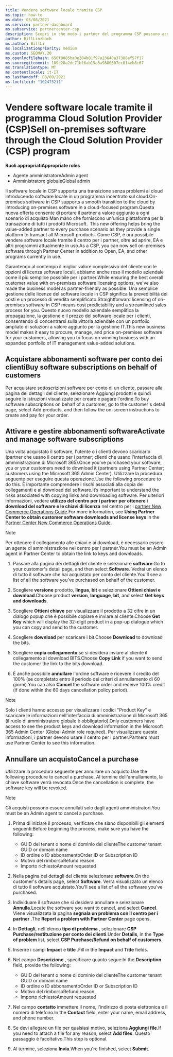 ```yaml
---
title: Vendere software locale tramite CSP
ms.topic: how-to
ms.date: 03/08/2021
ms.service: partner-dashboard
ms.subservice: partnercenter-csp
description: Scopri in che modo i partner del programma CSP possono acquistare, gestire, vendere e annullare le sottoscrizioni software locali per conto dei clienti nel centro per i partner.
author: BillLinzbach
ms.author: BillLi
ms.localizationpriority: medium
ms.custom: SEOMAY.20
ms.openlocfilehash: 650f8085ba0e204b01f97a23640a37388ef57f17
ms.sourcegitcommit: 109c20a2dc71bf6ab15a3a9880807ec014eb8c67
ms.translationtype: MT
ms.contentlocale: it-IT
ms.lasthandoff: 03/09/2021
ms.locfileid: "102475211"
---
```

# <a name="sell-on-premises-software-through-the-cloud-solution-provider-csp-program"></a><span data-ttu-id="b656c-103">Vendere software locale tramite il programma Cloud Solution Provider (CSP)</span><span class="sxs-lookup"><span data-stu-id="b656c-103">Sell on-premises software through the Cloud Solution Provider (CSP) program</span></span>

<span data-ttu-id="b656c-104">**Ruoli appropriati**</span><span class="sxs-lookup"><span data-stu-id="b656c-104">**Appropriate roles**</span></span>

- <span data-ttu-id="b656c-105">Agente amministratore</span><span class="sxs-lookup"><span data-stu-id="b656c-105">Admin agent</span></span>
- <span data-ttu-id="b656c-106">Amministratore globale</span><span class="sxs-lookup"><span data-stu-id="b656c-106">Global admin</span></span>

<span data-ttu-id="b656c-107">Il software locale in CSP supporta una transizione senza problemi al cloud introducendo software locale in un programma incentrato sul cloud.</span><span class="sxs-lookup"><span data-stu-id="b656c-107">On-premises software in CSP supports a smooth transition to the cloud by introducing on-premises software in a cloud-focused program.</span></span><span data-ttu-id="b656c-108">Questa nuova offerta consente di portare il partner a valore aggiunto a ogni scenario di acquisto Man mano che forniscono un'unica piattaforma per la transazione di tutti i prodotti Microsoft.</span><span class="sxs-lookup"><span data-stu-id="b656c-108">  This new offering helps bring the value-added partner to every purchase scenario as they provide a single platform to transact all Microsoft products.</span></span> <span data-ttu-id="b656c-109">Come CSP, è ora possibile vendere software locale tramite il centro per i partner, oltre ad aprire, EA e altri programmi attualmente in uso.</span><span class="sxs-lookup"><span data-stu-id="b656c-109">As a CSP, you can now sell on-premises software through Partner Center in addition to Open, EA, and other programs currently in use.</span></span>  
 
<span data-ttu-id="b656c-110">Garantendo al contempo il miglior valore complessivo del cliente con le opzioni di licenza software locali, abbiamo anche reso il modello aziendale come il più semplice possibile per i partner.</span><span class="sxs-lookup"><span data-stu-id="b656c-110">While ensuring the best overall customer value with on-premises software licensing options, we've also made the business model as partner-friendly as possible.</span></span> <span data-ttu-id="b656c-111">Una semplice gestione delle licenze del software locale in CSP significa la prevedibilità dei costi e un processo di vendita semplificato.</span><span class="sxs-lookup"><span data-stu-id="b656c-111">Straightforward licensing of on-premises software in CSP means cost predictability and a streamlined sales process for you.</span></span> <span data-ttu-id="b656c-112">Questo nuovo modello aziendale semplifica la propagazione, la gestione e il prezzo del software locale per i clienti, consentendo di concentrarsi sulla vittoria aziendale con un portfolio ampliato di soluzioni a valore aggiunto per la gestione IT.</span><span class="sxs-lookup"><span data-stu-id="b656c-112">This new business model makes it easy to procure, manage, and price on-premises software for your customers, allowing you to focus on winning business with an expanded portfolio of IT management value-added solutions.</span></span>

## <a name="buy-software-subscriptions-on-behalf-of-customers"></a><span data-ttu-id="b656c-113">Acquistare abbonamenti software per conto dei clienti</span><span class="sxs-lookup"><span data-stu-id="b656c-113">Buy software subscriptions on behalf of customers</span></span>

<span data-ttu-id="b656c-114">Per acquistare sottoscrizioni software per conto di un cliente, passare alla pagina dei dettagli del cliente, selezionare Aggiungi prodotti e quindi seguire le istruzioni visualizzate per creare e pagare l'ordine.</span><span class="sxs-lookup"><span data-stu-id="b656c-114">To buy software subscriptions on behalf of a customer, go to the customer's detail page, select Add products, and then follow the on-screen instructions to create and pay for your order.</span></span>

## <a name="activate-and-manage-software-subscriptions"></a><span data-ttu-id="b656c-115">Attivare e gestire abbonamenti software</span><span class="sxs-lookup"><span data-stu-id="b656c-115">Activate and manage software subscriptions</span></span>

<span data-ttu-id="b656c-116">Una volta acquistato il software, l'utente o i clienti devono scaricarlo (partner che usano il centro per i partner; clienti che usano l'interfaccia di amministrazione di Microsoft 365).</span><span class="sxs-lookup"><span data-stu-id="b656c-116">Once you've purchased your software, you or your customers need to download it (partners using Partner Center; customers using the Microsoft 365 Admin Center).</span></span> <span data-ttu-id="b656c-117">Utilizzare la procedura seguente per eseguire questa operazione.</span><span class="sxs-lookup"><span data-stu-id="b656c-117">Use the following procedure to do this.</span></span> <span data-ttu-id="b656c-118">È importante comprendere i rischi associati alla copia dei collegamenti e al download del software.</span><span class="sxs-lookup"><span data-stu-id="b656c-118">It’s important to understand the risks associated with copying links and downloading software.</span></span> <span data-ttu-id="b656c-119">Per ulteriori informazioni, vedere **utilizzo del centro per i partner per ottenere i download del software e le chiavi di licenza** nel centro per i [partner New Commerce Operations Guide](https://partner.microsoft.com/resources/detail/partner-center-new-commerce-operations-guide-pdf).</span><span class="sxs-lookup"><span data-stu-id="b656c-119">For more information, see **Using Partner Center to obtain customer software downloads and license keys** in the [Partner Center New Commerce Operations Guide](https://partner.microsoft.com/resources/detail/partner-center-new-commerce-operations-guide-pdf).</span></span>

>[!NOTE]
><span data-ttu-id="b656c-120">Per ottenere il collegamento alle chiavi e ai download, è necessario essere un agente di amministrazione nel centro per i partner.</span><span class="sxs-lookup"><span data-stu-id="b656c-120">You must be an Admin agent in Partner Center to obtain the link to keys and downloads.</span></span>

1. <span data-ttu-id="b656c-121">Passare alla pagina dei dettagli del cliente e selezionare **software**.</span><span class="sxs-lookup"><span data-stu-id="b656c-121">Go to your customer's detail page, and then select **Software**.</span></span> <span data-ttu-id="b656c-122">Vedrai un elenco di tutto il software che hai acquistato per conto del cliente.</span><span class="sxs-lookup"><span data-stu-id="b656c-122">You'll see a list of all the software you've purchased on behalf of the customer.</span></span>

2. <span data-ttu-id="b656c-123">Scegliere **versione** prodotto, **lingua**, **bit** e selezionare **Ottieni chiavi e download**.</span><span class="sxs-lookup"><span data-stu-id="b656c-123">Choose product **version**, **language**, **bit**, and select **Get keys and downloads**.</span></span> 

3. <span data-ttu-id="b656c-124">Scegliere **Ottieni chiave** per visualizzare il prodotto a 32 cifre in un dialogo popup che è possibile copiare e inviare al cliente.</span><span class="sxs-lookup"><span data-stu-id="b656c-124">Choose **Get Key** which will display the 32-digit product in a pop-up dialogue which you can copy and send to the customer.</span></span> 

4. <span data-ttu-id="b656c-125">Scegliere **download** per scaricare i bit.</span><span class="sxs-lookup"><span data-stu-id="b656c-125">Choose **Download** to download the bits.</span></span> 

5. <span data-ttu-id="b656c-126">Scegliere **copia collegamento** se si desidera inviare al cliente il collegamento al download BITS.</span><span class="sxs-lookup"><span data-stu-id="b656c-126">Choose **Copy Link** if you want to send the customer the link to the bits download.</span></span> 

6. <span data-ttu-id="b656c-127">È anche possibile **annullare** l'ordine software e ricevere il credito del 100% (se completato entro il periodo dei criteri di annullamento di 60 giorni).</span><span class="sxs-lookup"><span data-stu-id="b656c-127">You can also **Cancel** the software order and receive 100% credit (if done within the 60 days cancellation policy period).</span></span>

>[!NOTE]
><span data-ttu-id="b656c-128">Solo i clienti hanno accesso per visualizzare i codici "Product Key" e scaricare le informazioni nell'interfaccia di amministrazione di Microsoft 365 (il ruolo di amministratore globale è obbligatorio).</span><span class="sxs-lookup"><span data-stu-id="b656c-128">Only customers have access to see the product keys and download information in the Microsoft 365 Admin Center (Global Admin role required).</span></span> <span data-ttu-id="b656c-129">Per visualizzare queste informazioni, i partner devono usare il centro per i partner.</span><span class="sxs-lookup"><span data-stu-id="b656c-129">Partners must use Partner Center to see this information.</span></span>

## <a name="cancel-a-purchase"></a><span data-ttu-id="b656c-130">Annullare un acquisto</span><span class="sxs-lookup"><span data-stu-id="b656c-130">Cancel a purchase</span></span>

<span data-ttu-id="b656c-131">Utilizzare la procedura seguente per annullare un acquisto.</span><span class="sxs-lookup"><span data-stu-id="b656c-131">Use the following procedure to cancel a purchase.</span></span> <span data-ttu-id="b656c-132">Al termine dell'annullamento, la chiave software verrà revocata.</span><span class="sxs-lookup"><span data-stu-id="b656c-132">Once the cancellation is complete, the software key will be revoked.</span></span>

>[!NOTE]
><span data-ttu-id="b656c-133">Gli acquisti possono essere annullati solo dagli agenti amministratori.</span><span class="sxs-lookup"><span data-stu-id="b656c-133">You must be an Admin agent to cancel a purchase.</span></span> 

1.  <span data-ttu-id="b656c-134">Prima di iniziare il processo, verificare che siano disponibili gli elementi seguenti:</span><span class="sxs-lookup"><span data-stu-id="b656c-134">Before beginning the process, make sure you have the following:</span></span> 
    - <span data-ttu-id="b656c-135">GUID del tenant o nome di dominio del cliente</span><span class="sxs-lookup"><span data-stu-id="b656c-135">The customer tenant GUID or domain name</span></span>
    - <span data-ttu-id="b656c-136">ID ordine o ID abbonamento</span><span class="sxs-lookup"><span data-stu-id="b656c-136">Order ID or Subscription ID</span></span>
    - <span data-ttu-id="b656c-137">Motivo del rimborso</span><span class="sxs-lookup"><span data-stu-id="b656c-137">Refund reason</span></span>
    - <span data-ttu-id="b656c-138">Importo richiesto</span><span class="sxs-lookup"><span data-stu-id="b656c-138">Amount requested</span></span>

2.  <span data-ttu-id="b656c-139">Nella pagina dei dettagli del cliente selezionare **software**.</span><span class="sxs-lookup"><span data-stu-id="b656c-139">On the customer's details page, select **Software**.</span></span> <span data-ttu-id="b656c-140">Verrà visualizzato un elenco di tutto il software acquistato.</span><span class="sxs-lookup"><span data-stu-id="b656c-140">You'll see a list of all the software you've purchased.</span></span> 

3.  <span data-ttu-id="b656c-141">Individuare il software che si desidera annullare e selezionare **Annulla**.</span><span class="sxs-lookup"><span data-stu-id="b656c-141">Locate the software you want to cancel, and select **Cancel**.</span></span> <span data-ttu-id="b656c-142">Viene visualizzata la pagina **segnala un problema con il centro per i partner** .</span><span class="sxs-lookup"><span data-stu-id="b656c-142">The **Report a problem with Partner Center** page opens.</span></span> 

4.  <span data-ttu-id="b656c-143">In **Dettagli**, nell'elenco **tipo di problema** , selezionare **CSP Purchase/restituzione per conto dei clienti**.</span><span class="sxs-lookup"><span data-stu-id="b656c-143">Under **Details**, in the **Type of problem** list, select **CSP Purchase/Refund on behalf of customers**.</span></span>

5.  <span data-ttu-id="b656c-144">Inserire i campi **Impact** e **title** .</span><span class="sxs-lookup"><span data-stu-id="b656c-144">Fill in the **Impact** and **Title** fields.</span></span> 

6.  <span data-ttu-id="b656c-145">Nel campo **Descrizione** , specificare quanto segue:</span><span class="sxs-lookup"><span data-stu-id="b656c-145">In the **Description** field, provide the following:</span></span> 
    -   <span data-ttu-id="b656c-146">GUID del tenant o nome di dominio del cliente</span><span class="sxs-lookup"><span data-stu-id="b656c-146">The customer tenant GUID or domain name</span></span>
    -   <span data-ttu-id="b656c-147">ID ordine o ID abbonamento</span><span class="sxs-lookup"><span data-stu-id="b656c-147">Order ID or Subscription ID</span></span>
    -   <span data-ttu-id="b656c-148">Motivo del rimborso</span><span class="sxs-lookup"><span data-stu-id="b656c-148">Refund reason</span></span>
    -   <span data-ttu-id="b656c-149">Importo richiesto</span><span class="sxs-lookup"><span data-stu-id="b656c-149">Amount requested</span></span>

7.  <span data-ttu-id="b656c-150">Nel campo **contatto** immettere il nome, l'indirizzo di posta elettronica e il numero di telefono.</span><span class="sxs-lookup"><span data-stu-id="b656c-150">In the **Contact** field, enter your name, email address, and phone number.</span></span> 

8.  <span data-ttu-id="b656c-151">Se devi allegare un file per qualsiasi motivo, seleziona **Aggiungi file**.</span><span class="sxs-lookup"><span data-stu-id="b656c-151">If you need to attach a file for any reason, select **Add files**.</span></span> <span data-ttu-id="b656c-152">Questo passaggio è facoltativo.</span><span class="sxs-lookup"><span data-stu-id="b656c-152">This step is optional.</span></span> 

9.  <span data-ttu-id="b656c-153">Al termine, seleziona **Invia**.</span><span class="sxs-lookup"><span data-stu-id="b656c-153">When you're finished, select **Submit**.</span></span>